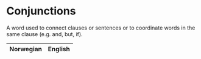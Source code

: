 # Conjunctions

A word used to connect clauses or sentences or to coordinate words in the same clause (e.g. and, but, if).

| Norwegian | English |
| --- | --- |
<wordsGoHere>